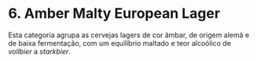 # 6. Amber Malty European Lager

Esta categoria agrupa as cervejas lagers de cor âmbar, de origem alemã e de baixa fermentação, com um equilíbrio maltado e teor alcoólico de *vollbier* a *starkbier*.
